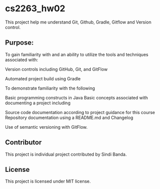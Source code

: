 # cs2263_hw02
This project help me understand Git, Github, Gradle, Gitflow and Version control.
## Purpose:
To gain familiarity with and an ability to utilize the tools and techniques associated with:

Version controls including GitHub, Git, and GitFlow

Automated project build using Gradle

To demonstrate familiarity with the following

Basic programming constructs in Java
Basic concepts associated with documenting a project including

Source code documentation according to project guidance for this course
Repository documentation using a README.md and Changelog

Use of semantic versioning with GitFlow.

## Contributor
This project is individual project contributed by Sindi Banda.

## License
This project is licensed under MIT license.